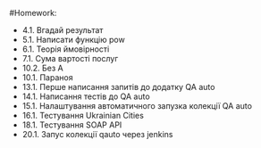 #Homework:
- 4.1. Вгадай результат
- 5.1. Написати функцію pow
- 6.1. Теорія ймовірності 
- 7.1. Сума вартості послуг
- 10.2. Без А
- 10.1. Параноя
- 13.1. Перше написання запитів до додатку QA auto
- 14.1. Написання тестів до QA auto
- 15.1. Налаштування автоматичного запузка колекції QA auto
- 16.1. Тестування Ukrainian Cities
- 18.1. Тестування SOAP API
- 20.1. Запус колекції qauto через jenkins
